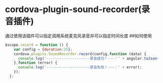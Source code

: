 # cordova-plugin-sound-recorder(录音插件)
通过使用该插件可以指定调用系统麦克风录音并可以指定时间长度
##如何使用
```javascript
$scope.record = function () {
    var config = {duration:25};
    cordova.plugins.SoundRecorder.record(config,function (data) {
      console.log('--------------------录音成功！---：' + angular.toJson(data,true));
    },function (error) {
      console.log('--------------------录音失败！---：' + error);
    });
  };
```  
  
